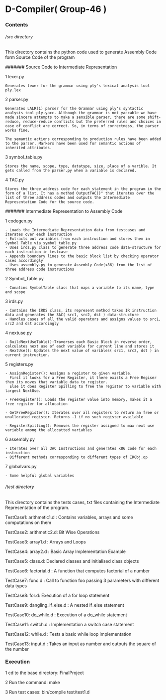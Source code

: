 # D-Compiler( Group-46 )

### Contents
###### /src directory 
This directory contains the python code used to generate Assembly Code form Source Code of the program

####### Source Code to Intermediate Representation

1 lexer.py
  
  	Generates lexer for the grammar using ply's lexical analysis tool ply.lex

2 parser.py

	Generates LALR(1) parser for the Grammar using ply's syntactic analysis tool ply.yacc. Although the grammar is not yaccable we have made sincere attempts to make a sensible parser, there are some shift-reduce, reduce-reduce conflicts but the preferred rules and choices in case of conflict are correct. So, in terms of correctness, the parser works fine. 

	The semantic actions corresponding to production rules have been added to the parser. Markers have been used for semantic actions of inherited attributes.

3 symbol_table.py

	Stores the name, scope, type, datatype, size, place of a varible. It gets called from the parser.py when a variable is declared. 
	
4 TAC.py
	
	Stores the three address code for each statement in the program in the form of a list. It has a method OutputTAC()" that iterates over the list of three address codes and outputs the Intermediate Representation Code for the source code.

####### Intermediate Representation to Assembly Code

1 codegen.py
  
  	- Loads the Intermediate Representation data from testcases and iterates over each instruction
  	- Extracts out variables from each instruction and stores them in Symbol Table via symbol_table.py
  	- Uses irds.py class to generate three address code data-structure for each instruction in testcase
  	- Appends boundary lines to the basic block list by checking operator cases accordingly 
	- Uses assembly.py to generate Assembly Code(x86) from the list of three address code instructions

2 Symbol_Table.py

	- Conatins SymbolTable class that maps a variable to its name, type and scope

3 irds.py

	- Contains the IRDS class, its represent method takes IR instruction data and generates the 3AC( src1, src2, dst ) data-structure 
	- Handles cases of all the valid operators and assigns values to src1, src2 and dst accordingly

4 nextuse.py

	- BuildNextUseTable():Traverses each Basic Block in reverse order, calculates next use of each variable for current line and stores it
	- NextUse(): Updates the next value of varibles( src1, src2, dst ) in current instruction.

5 registers.py

	- AssignRegister(): Assigns a register to given variable. 
	  First it looks for a Free Register, it there exists a Free Regiser then its moves that variable data to register. 
	  Else it does Register Spilling to free the register to variable with largest NextUse. 

	- FreeRegister(): Loads the register value into memory, makes it a free register for allocation

	- GetFreeRegister(): Iterates over all registers to return an free or unallocated register. Returns -1 if no such register available

	- RegisterSpilling(): Removes the register assigned to max next use variable among the allocatted variables 

6 assembly.py

	- Iterates over all 3AC Instructions and generates x86 code for each instruction
	- Different methods corresponding to different types of IRObj.op

7 globalvars.py

	- Some helpful global variables


###### /test directory 
This directory contains the tests cases, txt files containing the Intermediate Representation of the program.

TestCase1: arithmetic1.d : Contains variables, arrays and some computations on them 

TestCase2: arithmetic2.d: Bit Wise Operations 

TestCase3: array1.d : Arrays and Loops

TestCase4: array2.d : Basic Array Implementation Example

TestCase5: class.d: Declared classes and initialised class objects

TestCase6: factorial.d : A function that computes factorial of a number

TestCase7: func.d : Call to function foo passing 3 parameters with different data types

TestCase8: for.d: Execution of a for loop statement

TestCase9: dangling_if_else.d : A nested if_else statement 

TestCase10: do_while.d : Execution of a do_while statement 

TestCase11: switch.d : Implementation a switch case statement

TestCase12: while.d : Tests a  basic while loop implementation

TestCase13: input.d : Takes an input as number and outputs the square of the number

### Execution

1 cd to the base directory: FinalProject

2 Run the command: make

3 Run test cases: bin/compile test/test1.d
